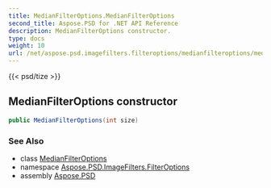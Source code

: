 ```yaml
---
title: MedianFilterOptions.MedianFilterOptions
second_title: Aspose.PSD for .NET API Reference
description: MedianFilterOptions constructor. 
type: docs
weight: 10
url: /net/aspose.psd.imagefilters.filteroptions/medianfilteroptions/medianfilteroptions/
---
```

{{< psd/tize >}}
## MedianFilterOptions constructor

```csharp
public MedianFilterOptions(int size)
```

### See Also

* class [MedianFilterOptions](../)
* namespace [Aspose.PSD.ImageFilters.FilterOptions](../../medianfilteroptions/)
* assembly [Aspose.PSD](../../../)


